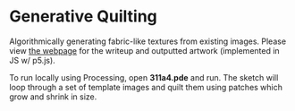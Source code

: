 # Generative Quilting

Algorithmically generating fabric-like textures from existing images. Please view [the webpage](https://bengunson.me/311a4) for the writeup and outputted artwork (implemented in JS w/ p5.js). 

To run locally using Processing, open **311a4.pde** and run. The sketch will loop through a set of template images and quilt them using patches which grow and shrink in size.